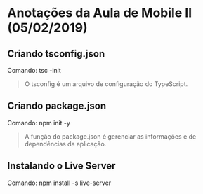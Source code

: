 # Anotações da Aula de Mobile II (05/02/2019)
## Criando tsconfig.json

Comando: tsc -init
> O tsconfig é um arquivo de configuração do TypeScript.

## Criando package.json
Comando: npm init -y
> A função do package.json é gerenciar as informações e de dependências da aplicação.

## Instalando o Live Server
Comando: npm install -s live-server
> 